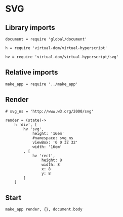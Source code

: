 # SVG

## Library imports

	document = require 'global/document'

	h = require 'virtual-dom/virtual-hyperscript'

	hv = require 'virtual-dom/virtual-hyperscript/svg'


## Relative imports

	make_app = require '../make_app'


## Render

	# svg_ns = 'http://www.w3.org/2000/svg'

	render = (state)->
		h 'div', [
			hv 'svg',
				height: '16em'
				#namespace: svg_ns
				viewBox: '0 0 32 32'
				width: '16em'
			, [
				hv 'rect',
					height: 8
					width: 8
					x: 8
					y: 8
			]
		]


## Start

	make_app render, {}, document.body
